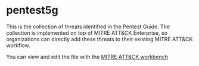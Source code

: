 # pentest5g
This is the collection of threats identified in the Pentest Guide. The collection is implemented on top of MITRE ATT&CK Enterprise, so organizations can directly add these threats to their existing MITRE ATT&CK workflow.

You can view and edit the file with the [MITRE ATT&CK workbench](https://github.com/center-for-threat-informed-defense/attack-workbench-frontend)
